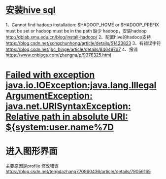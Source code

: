 # [安装hive sql](https://www.cnblogs.com/dxxblog/p/8193967.html)
1、Cannot find hadoop installation: $HADOOP_HOME or $HADOOP_PREFIX must be set or hadoop must be in the path
缺少 hadoop，安装hadoop
http://dblab.xmu.edu.cn/blog/install-hadoop/
2、配置hive的hadoop支持
https://blog.csdn.net/songchunhong/article/details/51423823
3、有错误字符
https://blog.csdn.net/jhc_binge/article/details/84649767
4、报错
https://www.cnblogs.com/zhengna/p/9376325.html

# [Failed with exception java.io.IOException:java.lang.IllegalArgumentException: java.net.URISyntaxException: Relative path in absolute URI: ${system:user.name%7D](https://blog.csdn.net/wodedipang_/article/details/72720257)

# 进入图形界面
主要原因是profile 修改错误
https://blog.csdn.net/tengdazhang770960436/article/details/79056165